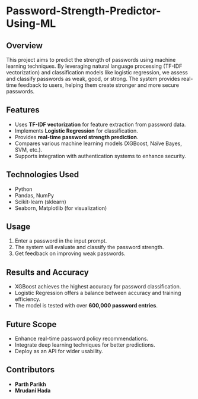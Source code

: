 # Password-Strength-Predictor-Using-ML

## Overview
This project aims to predict the strength of passwords using machine learning techniques. By leveraging natural language processing (TF-IDF vectorization) and classification models like logistic regression, we assess and classify passwords as weak, good, or strong. The system provides real-time feedback to users, helping them create stronger and more secure passwords.

## Features
- Uses **TF-IDF vectorization** for feature extraction from password data.
- Implements **Logistic Regression** for classification.
- Provides **real-time password strength prediction**.
- Compares various machine learning models (XGBoost, Naïve Bayes, SVM, etc.).
- Supports integration with authentication systems to enhance security.

## Technologies Used
- Python
- Pandas, NumPy
- Scikit-learn (sklearn)
- Seaborn, Matplotlib (for visualization)

## Usage
1. Enter a password in the input prompt.
2. The system will evaluate and classify the password strength.
3. Get feedback on improving weak passwords.

## Results and Accuracy
- XGBoost achieves the highest accuracy for password classification.
- Logistic Regression offers a balance between accuracy and training efficiency.
- The model is tested with over **600,000 password entries**.

## Future Scope
- Enhance real-time password policy recommendations.
- Integrate deep learning techniques for better predictions.
- Deploy as an API for wider usability.

## Contributors
- **Parth Parikh**
- **Mrudani Hada**

